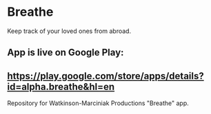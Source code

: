 # Breathe

Keep track of your loved ones from abroad.

## App is live on Google Play:
## https://play.google.com/store/apps/details?id=alpha.breathe&hl=en

Repository for Watkinson-Marciniak Productions "Breathe" app. 


